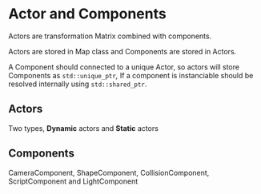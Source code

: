 # Actor and Components

Actors are transformation Matrix combined with components.

Actors are stored in Map class and Components are stored in Actors.

A Component should connected to a unique Actor, so actors will store Components as `std::unique_ptr`_,_ If a component is instanciable should be resolved internally using `std::shared_ptr`.

## Actors

Two types, **Dynamic** actors and **Static** actors

## Components

CameraComponent, ShapeComponent, CollisionComponent, ScriptComponent and LightComponent



